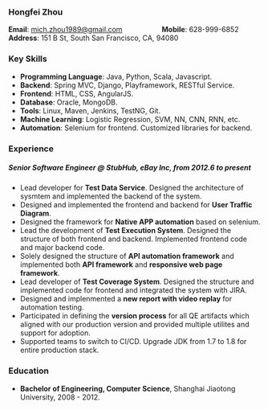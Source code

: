 ### Hongfei Zhou
**Email**: mich.zhou1989@gmail.com
&nbsp;&nbsp;&nbsp;&nbsp;&nbsp;&nbsp;&nbsp;&nbsp;&nbsp;&nbsp;&nbsp;&nbsp;&nbsp;&nbsp;&nbsp;&nbsp;&nbsp;&nbsp;
**Mobile**: 628-999-6852  
**Address**: 151 B St, South San Francisco, CA, 94080

### Key Skills
* **Programming Language**: Java, Python, Scala, Javascript.
* **Backend**: Spring MVC, Django, Playframework, RESTful Service.
* **Frontend**: HTML, CSS, AngularJS.
* **Database**: Oracle, MongoDB.
* **Tools**: Linux, Maven, Jenkins, TestNG, Git.
* **Machine Learning**: Logistic Regression, SVM, NN, CNN, RNN, etc.
* **Automation**: Selenium for frontend. Customized libraries for backend.

### Experience
##### Senior Software Engineer @ StubHub, eBay Inc, *from 2012.6 to present*

* Lead developer for **Test Data Service**. Designed the architecture of sysmtem and implemented the backend of the system. 
* Designed and implemented the frontend and backend for **User Traffic Diagram**. 
* Designed the framework for **Native APP automation** based on selenium.
* Lead the development of **Test Execution System**. Designed the structure of both frontend and backend. Implemented frontend code and major backend code.
* Solely designed the structure of **API automation framework** and implemented both **API framework** and **responsive web page framework**.
* Lead developer of **Test Coverage System**. Designed the structure and implemented code for frontend and integrated the system with JIRA.
* Designed and implenmented a **new report with video replay** for automation testing.
* Participated in defining the **version process** for all QE artifacts which aligned with our production version and provided multiple utilites and support for adoption.
* Supported teams to switch to CI/CD. Upgrade JDK from 1.7 to 1.8 for entire production stack.

### Education
* **Bachelor of Engineering, Computer Science**, Shanghai Jiaotong University, 2008 - 2012.
